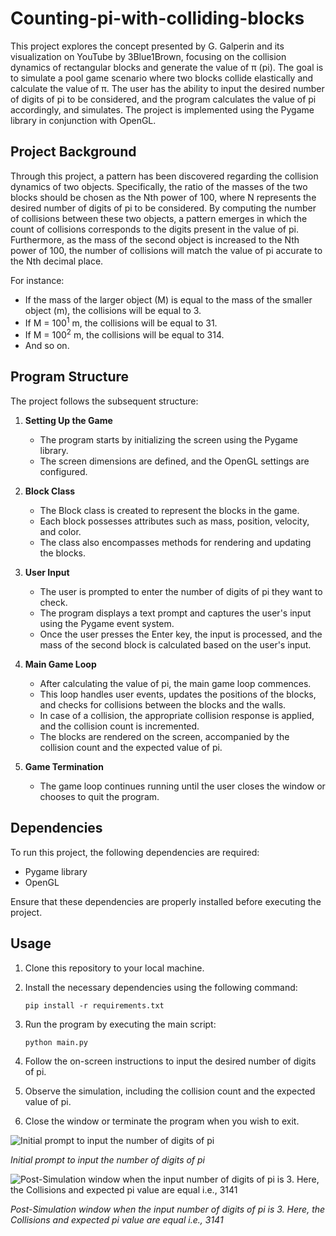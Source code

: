 # Counting-pi-with-colliding-blocks

This project explores the concept presented by G. Galperin and its visualization on YouTube by 3Blue1Brown, focusing on the collision dynamics of rectangular blocks and generate the value of π (pi). The goal is to simulate a pool game scenario where two blocks collide elastically and calculate the value of π. The user has the ability to input the desired number of digits of pi to be considered, and the program calculates the value of pi accordingly, and simulates. The project is implemented using the Pygame library in conjunction with OpenGL.

## Project Background

Through this project, a pattern has been discovered regarding the collision dynamics of two objects. Specifically, the ratio of the masses of the two blocks should be chosen as the Nth power of 100, where N represents the desired number of digits of pi to be considered. By computing the number of collisions between these two objects, a pattern emerges in which the count of collisions corresponds to the digits present in the value of pi. Furthermore, as the mass of the second object is increased to the Nth power of 100, the number of collisions will match the value of pi accurate to the Nth decimal place.

For instance:
- If the mass of the larger object (M) is equal to the mass of the smaller object (m), the collisions will be equal to 3.
- If M = 100<sup>1</sup> m, the collisions will be equal to 31.
- If M = 100<sup>2</sup> m, the collisions will be equal to 314.
- And so on.

## Program Structure

The project follows the subsequent structure:

1. **Setting Up the Game**
   - The program starts by initializing the screen using the Pygame library.
   - The screen dimensions are defined, and the OpenGL settings are configured.

2. **Block Class**
   - The Block class is created to represent the blocks in the game.
   - Each block possesses attributes such as mass, position, velocity, and color.
   - The class also encompasses methods for rendering and updating the blocks.

3. **User Input**
   - The user is prompted to enter the number of digits of pi they want to check.
   - The program displays a text prompt and captures the user's input using the Pygame event system.
   - Once the user presses the Enter key, the input is processed, and the mass of the second block is calculated based on the user's input.

4. **Main Game Loop**
   - After calculating the value of pi, the main game loop commences.
   - This loop handles user events, updates the positions of the blocks, and checks for collisions between the blocks and the walls.
   - In case of a collision, the appropriate collision response is applied, and the collision count is incremented.
   - The blocks are rendered on the screen, accompanied by the collision count and the expected value of pi.

5. **Game Termination**
   - The game loop continues running until the user closes the window or chooses to quit the program.

## Dependencies

To run this project, the following dependencies are required:

- Pygame library
- OpenGL

Ensure that these dependencies are properly installed before executing the project.

## Usage

1. Clone this repository to your local machine.

2. Install the necessary dependencies using the following command:
   ```
   pip install -r requirements.txt
   ```

3. Run the program by executing the main script:
   ```
   python main.py
   ```

4. Follow the on-screen instructions to input the desired number of digits of pi.

5. Observe the simulation, including the collision count and the expected value of pi.

6. Close the window or terminate the program when you wish to exit.

![Initial prompt to input the number of digits of pi](https://github.com/lokeshsapkota/Counting-pi-with-colliding-blocks/assets/64772372/3f0d41c6-5d84-4503-933f-653308af988b)

*Initial prompt to input the number of digits of pi*

![Post-Simulation window when the input number of digits of pi is 3. Here, the Collisions and expected pi value are equal i.e., 3141](https://github.com/lokeshsapkota/Counting-pi-with-colliding-blocks/assets/64772372/87d1197d-4462-4da4-b1da-3d479e7b54bd)

*Post-Simulation window when the input number of digits of pi is 3. Here, the Collisions and expected pi value are equal i.e., 3141*




<!-- ## Contributing

Contributions to this project are welcome.

 If you encounter any issues or have suggestions for improvements, please feel free to submit a pull request or open an issue in the repository.
 -->
<!-- ## License

This project is licensed under the [MIT License](LICENSE). Feel free to modify and distribute this code as per the terms of the license. -->

